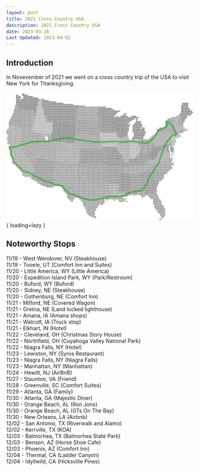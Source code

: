 ```yaml
---
layout: post
title: 2021 Cross Country USA
description: 2021 Cross Country USA
date: 2023-03-26
Last Updated: 2023-04-02
---
```

## Introduction
In Novevember of 2021 we went on a cross country trip of the USA to visit New York for Thanksgiving.

![2021 Cross country Roadtrip](/assets/images/2021xcountry.png){ loading=lazy }

## Noteworthy Stops
11/19 - West Wendover, NV (Steakhouse)    
11/19 - Tooele, UT (Comfort Inn and Suites)    
11/20 - Little America, WY (Little America)    
11/20 - Expedition Island Park, WY (Park/Restroom)  
11/20 - Buford, WY (Buford)  
11/20 - Sidney, NE (Steakhouse)  
11/20 - Gothenburg, NE (Comfort Inn)  
11/21 - Milford, NE (Covered Wagon)  
11/21 - Gretna, NE (Land locked lighthouse)  
11/21 - Amana, IA (Amana shops)  
11/21 - Walcott, IA (Truck stop)  
11/21 - Elkhart, IN (Hotel)  
11/22 - Cleveland, OH (Christmas Story House)  
11/22 - Northfield, OH (Cuyahoga Valley National Park)  
11/22 - Niagra Falls, NY (Hotel)  
11/23 - Lewiston, NY (Syros Restaurant)   
11/23 - Niagra Falls, NY (Niagra Falls)  
11/23 - Manhattan, NY (Manhattan)  
11/24 - Hewitt, NJ (AirBnB)  
11/27 - Staunton, VA (Friend)  
11/28 - Greenville, SC (Comfort Suites)  
11/29 - Atlanta, GA (Family)  
11/30 - Atlanta, GA (Majestic Diner)  
11/30 - Orange Beach, AL (Ron Jons)  
11/30 - Orange Beach, AL (GTs On The Bay)  
11/30 - New Orleans, LA (Airbnb)  
12/02 - San Antonio, TX (Riverwalk and Alamo)  
12/02 - Kerrville, TX (KOA)  
12/03 - Balmorhea, TX (Balmorhea State Park)  
12/03 - Benson, AZ (Horse Shoe Cafe)  
12/03 - Phoenix, AZ (Comfort Inn)  
12/04 - Thermal, CA (Ladder Canyon)  
12/04 - Idyllwild, CA (Hicksville Pines)  